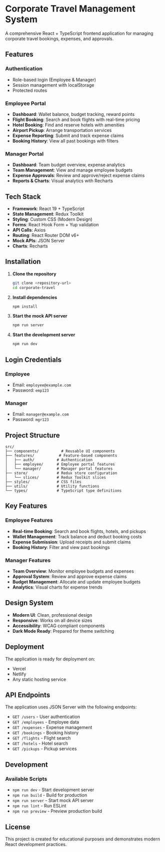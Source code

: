 # Corporate Travel Management System

A comprehensive React + TypeScript frontend application for managing corporate travel bookings, expenses, and approvals.

##  Features

### Authentication
- Role-based login (Employee & Manager)
- Session management with localStorage
- Protected routes

### Employee Portal
- **Dashboard**: Wallet balance, budget tracking, reward points
- **Flight Booking**: Search and book flights with real-time pricing
- **Hotel Booking**: Find and reserve hotels with amenities
- **Airport Pickup**: Arrange transportation services
- **Expense Reporting**: Submit and track expense claims
- **Booking History**: View all past bookings with filters

### Manager Portal
- **Dashboard**: Team budget overview, expense analytics
- **Team Management**: View and manage employee budgets
- **Expense Approvals**: Review and approve/reject expense claims
- **Reports & Charts**: Visual analytics with Recharts

##  Tech Stack

- **Framework**: React 19 + TypeScript
- **State Management**: Redux Toolkit
- **Styling**: Custom CSS (Modern Design)
- **Forms**: React Hook Form + Yup validation
- **API Calls**: Axios
- **Routing**: React Router DOM v6+
- **Mock APIs**: JSON Server
- **Charts**: Recharts

##  Installation

1. **Clone the repository**
   ```bash
   git clone <repository-url>
   cd corporate-travel
   ```

2. **Install dependencies**
   ```bash
   npm install
   ```

3. **Start the mock API server**
   ```bash
   npm run server
   ```

4. **Start the development server**
   ```bash
   npm run dev
   ```

##  Login Credentials

### Employee
- Email: `employee@example.com`
- Password: `emp123`

### Manager
- Email: `manager@example.com`
- Password: `mgr123`

##  Project Structure

```
src/
├── components/          # Reusable UI components
├── features/           # Feature-based components
│   ├── auth/          # Authentication
│   ├── employee/      # Employee portal features
│   └── manager/       # Manager portal features
├── store/             # Redux store configuration
│   └── slices/        # Redux Toolkit slices
├── styles/            # CSS files
├── utils/             # Utility functions
└── types/             # TypeScript type definitions
```

##  Key Features

### Employee Features
- **Real-time Booking**: Search and book flights, hotels, and pickups
- **Wallet Management**: Track balance and deduct booking costs
- **Expense Submission**: Upload receipts and submit claims
- **Booking History**: Filter and view past bookings

### Manager Features
- **Team Overview**: Monitor employee budgets and expenses
- **Approval System**: Review and approve expense claims
- **Budget Management**: Allocate and update employee budgets
- **Analytics**: Visual charts for expense trends

##  Design System

- **Modern UI**: Clean, professional design
- **Responsive**: Works on all device sizes
- **Accessibility**: WCAG compliant components
- **Dark Mode Ready**: Prepared for theme switching

##  Deployment

The application is ready for deployment on:
- Vercel
- Netlify
- Any static hosting service

##  API Endpoints

The application uses JSON Server with the following endpoints:
- `GET /users` - User authentication
- `GET /employees` - Employee data
- `GET /expenses` - Expense management
- `GET /bookings` - Booking history
- `GET /flights` - Flight search
- `GET /hotels` - Hotel search
- `GET /pickups` - Pickup services

##  Development

### Available Scripts
- `npm run dev` - Start development server
- `npm run build` - Build for production
- `npm run server` - Start mock API server
- `npm run lint` - Run ESLint
- `npm run preview` - Preview production build

##  License

This project is created for educational purposes and demonstrates modern React development practices.
